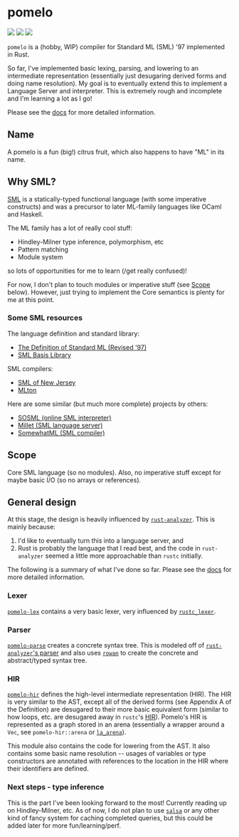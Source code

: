 # pomelo

[![](https://img.shields.io/badge/docs-dev-blue.svg)](https://kylematsuda.github.io/pomelo/pomelo/)
[![](https://github.com/kylematsuda/pomelo/workflows/Test/badge.svg)](https://github.com/kylematsuda/pomelo/actions?query=workflow:Test)
[![](https://img.shields.io/badge/license-MIT-green)](https://github.com/kylematsuda/pomelo/blob/main/LICENSE.md)

`pomelo` is a (hobby, WIP) compiler for Standard ML (SML) '97 implemented in Rust.

So far, I've implemented basic lexing, parsing, and lowering to an intermediate representation (essentially just desugaring derived forms and doing name resolution).
My goal is to eventually extend this to implement a Language Server and interpreter.
This is extremely rough and incomplete and I'm learning a lot as I go!

Please see the [docs](https://kylematsuda.github.io/pomelo/pomelo/) for more detailed information.

## Name

A pomelo is a fun (big!) citrus fruit, which also happens to have "ML" in its name.

## Why SML?

[SML](https://en.wikipedia.org/wiki/Standard_ML) is a statically-typed functional language (with some imperative constructs) and was a precursor to later ML-family languages like OCaml and Haskell.

The ML family has a lot of really cool stuff:
- Hindley-Milner type inference, polymorphism, etc
- Pattern matching
- Module system

so lots of opportunities for me to learn (/get really confused)!

For now, I don't plan to touch modules or imperative stuff (see [Scope](https://github.com/kylematsuda/pomelo#scope) below).
However, just trying to implement the Core semantics is plenty for me at this point.

### Some SML resources

The language definition and standard library:
- [The Definition of Standard ML (Revised '97)](https://smlfamily.github.io/sml97-defn.pdf)
- [SML Basis Library](https://smlfamily.github.io/Basis/index.html) 

SML compilers:
- [SML of New Jersey](https://github.com/smlnj/smlnj)
- [MLton](https://github.com/MLton/mlton)

Here are some similar (but much more complete) projects by others:
- [SOSML (online SML interpreter)](https://github.com/SOSML/SOSML)
- [Millet (SML language server)](https://github.com/azdavis/millet)
- [SomewhatML (SML compiler)](https://github.com/SomewhatML/sml-compiler)

## Scope

Core SML language (so no modules). Also, no imperative stuff except for maybe basic I/O (so no arrays or references).

## General design

At this stage, the design is heavily influenced by [`rust-analyzer`](https://github.com/rust-lang/rust-analyzer). This is mainly because:
1. I'd like to eventually turn this into a language server, and
2. Rust is probably the language that I read best, and the code in `rust-analyzer` seemed a little more approachable than `rustc` initially.

The following is a summary of what I've done so far.
Please see the [docs](https://kylematsuda.github.io/pomelo/pomelo/) for more detailed information.

### Lexer

[`pomelo-lex`](https://kylematsuda.github.io/pomelo/pomelo_lex/index.html) contains a very basic lexer, very influenced by [`rustc_lexer`](https://github.com/rust-lang/rust/blob/master/compiler/rustc_lexer).

### Parser 

[`pomelo-parse`](https://kylematsuda.github.io/pomelo/pomelo_parse/index.html) creates a concrete syntax tree.
This is modeled off of [`rust-analyzer`'s parser](https://github.com/rust-lang/rust-analyzer/tree/master/crates/parser) and also uses [`rowan`](https://docs.rs/rowan/latest/rowan/) to create the concrete and abstract/typed syntax tree.

### HIR

[`pomelo-hir`](https://kylematsuda.github.io/pomelo/pomelo_hir/index.html) defines the high-level intermediate representation (HIR).
The HIR is very similar to the AST, except all of the derived forms (see Appendix A of the Definition) are desugared to their more basic equivalent form (similar to how loops, etc. are desugared away in `rustc`'s [HIR](https://rustc-dev-guide.rust-lang.org/hir.html)).
Pomelo's HIR is represented as a graph stored in an arena (essentially a wrapper around a `Vec`, see `pomelo-hir::arena` or [`la_arena`](https://docs.rs/la-arena/latest/la_arena/)).

This module also contains the code for lowering from the AST.
It also contains some basic name resolution -- usages of variables or type constructors are annotated 
with references to the location in the HIR where their identifiers are defined.

### Next steps - type inference

This is the part I've been looking forward to the most! Currently reading up on Hindley-Milner, etc.
As of now, I do not plan to use [`salsa`](https://github.com/salsa-rs/salsa) or any other kind of fancy system for caching completed queries, but this could be added later for more fun/learning/perf.
